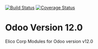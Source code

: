 [![Build Status](https://travis-ci.org/Elico-Corp/odoo-addons.svg?branch=12.0)](https://travis-ci.org/Elico-Corp/odoo-addons)
[![Coverage Status](https://coveralls.io/repos/github/Elico-Corp/odoo-addons/badge.svg?branch=12.0)](https://coveralls.io/github/Elico-Corp/odoo-addons?branch=12.0)

# Odoo Version 12.0

Elico Corp Modules for Odoo version v12.0
